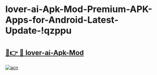# lover-ai-Apk-Mod-Premium-APK-Apps-for-Android-Latest-Update-!qzppu

# <h2><a href="https://8klvf2.esa.edu.pl?title=lover-ai-Apk-Mod&ref=qzppu">🔗👉 🔴 lover-ai-Apk-Mod</a></h2>

[![acn](https://github.com/user-attachments/assets/0f9c940e-d8b0-45ae-aac7-cd30a18b3e1c)](https://8klvf2.esa.edu.pl?title=lover-ai-Apk-Mod&ref=qzppu)

